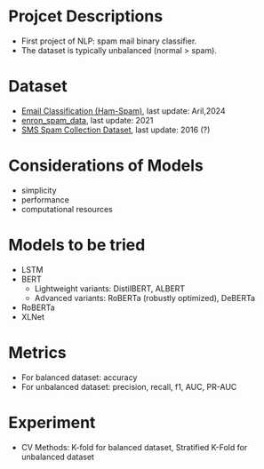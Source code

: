 # Projcet Descriptions
- First project of NLP: spam mail binary classifier.
- The dataset is typically unbalanced (normal > spam).

# Dataset
- [Email Classification (Ham-Spam)](https://www.kaggle.com/datasets/prishasawhney/email-classification-ham-spam), last update: Aril,2024
- [enron_spam_data](https://github.com/MWiechmann/enron_spam_data), last update: 2021
- [SMS Spam Collection Dataset](https://www.kaggle.com/datasets/uciml/sms-spam-collection-dataset), last update: 2016 (?)

# Considerations of Models
- simplicity
- performance
- computational resources

# Models to be tried
- LSTM
- BERT
	- Lightweight variants: DistilBERT, ALBERT
	- Advanced variants: RoBERTa (robustly optimized), DeBERTa
- RoBERTa
- XLNet

# Metrics
- For balanced dataset: accuracy
- For unbalanced dataset: precision, recall, f1, AUC, PR-AUC

# Experiment
- CV Methods: K-fold for balanced dataset, Stratified K-Fold for unbalanced dataset
